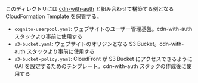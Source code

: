 このディレクトリには [cdn-with-auth](../template.yaml) と組み合わせて構築する例となる CloudFormation Template を保管する。

- `cognito-userpool.yaml`: ウェブサイトのユーザー管理基盤。cdn-with-auth スタックより事前に使用する
- `s3-bucket.yaml`: ウェブサイトのオリジンとなる S3 Bucket。cdn-with-auth スタックより事前に使用する
- `s3-bucket-policy.yaml`: CloudFront が S3 Bucket にアクセスできるように OAI を設定するためのテンプレート。cdn-with-auth スタックの作成後に使用する

